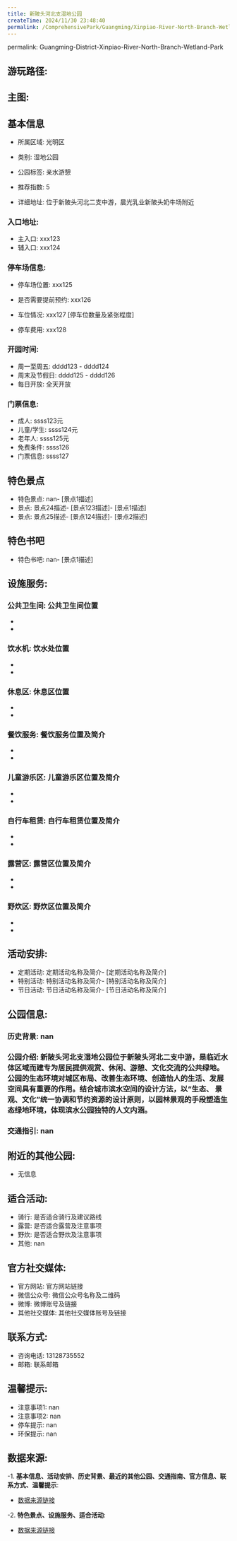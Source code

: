 ```yaml
---
title: 新陂头河北支湿地公园
createTime: 2024/11/30 23:48:40
permalink: /ComprehensivePark/Guangming/Xinpiao-River-North-Branch-Wetland-Park/
---
```

permalink: Guangming-District-Xinpiao-River-North-Branch-Wetland-Park
## 游玩路径:

## 主图:
<ImageCard
image="https://cgj.sz.gov.cn/img/4/4005/4005894/10775076.jpg"
title= "新陂头河北支湿地公园"
description= "新陂头河北支湿地公园位于新陂头河北二支中游，是临近水体区域而建专为居民提供观赏、休闲、游憩、文化交流的公共绿地。公园的生态环境对城区布局、改善生态环境、创造怡人"
date="2024/11/30"
href="/"
author="深圳公园"
/>

## 基本信息

- 所属区域: 光明区

- 类别: 湿地公园

- 公园标签: 亲水游憩

- 推荐指数: 5

- 详细地址: 位于新陂头河北二支中游，晨光乳业新陂头奶牛场附近

### 入口地址:
- 主入口: xxx123
- 辅入口: xxx124
### 停车场信息:
- 停车场位置: xxx125

- 是否需要提前预约: xxx126

- 车位情况: xxx127 [停车位数量及紧张程度]

- 停车费用: xxx128

### 开园时间:
- 周一至周五: dddd123 - dddd124
- 周末及节假日: dddd125 - dddd126
- 每日开放: 全天开放

### 门票信息:
- 成人: ssss123元
- 儿童/学生: ssss124元
- 老年人: ssss125元
- 免费条件: ssss126
- 门票信息: ssss127
## 特色景点
- 特色景点: nan- [景点1描述]
- 景点: 景点24描述- [景点123描述]- [景点1描述]
- 景点: 景点25描述- [景点124描述]- [景点2描述]
## 特色书吧
- 特色书吧: nan- [景点1描述]
## 设施服务:
### 公共卫生间: 公共卫生间位置
- 
- 
### 饮水机: 饮水处位置
- 
- 
### 休息区: 休息区位置
- 
- 
### 餐饮服务: 餐饮服务位置及简介
- 
- 
### 儿童游乐区: 儿童游乐区位置及简介
- 
- 
### 自行车租赁: 自行车租赁位置及简介
- 
- 
### 露营区: 露营区位置及简介
- 
- 
### 野炊区: 野炊区位置及简介

- 
- 
## 活动安排:
- 定期活动: 定期活动名称及简介- [定期活动名称及简介]
- 特别活动: 特别活动名称及简介- [特别活动名称及简介]
- 节日活动: 节日活动名称及简介- [节日活动名称及简介]
## 公园信息:
### 历史背景: nan
### 公园介绍: 新陂头河北支湿地公园位于新陂头河北二支中游，是临近水体区域而建专为居民提供观赏、休闲、游憩、文化交流的公共绿地。公园的生态环境对城区布局、改善生态环境、创造怡人的生活、发展空间具有重要的作用。结合城市滨水空间的设计方法，以“生态、 景观、文化”统一协调和节约资源的设计原则，以园林景观的手段塑造生态绿地环境，体现滨水公园独特的人文内涵。
### 交通指引: nan

## 附近的其他公园:
- 无信息

## 适合活动:
- 骑行: 是否适合骑行及建议路线
- 露营: 是否适合露营及注意事项
- 野炊: 是否适合野炊及注意事项
- 其他: nan

## 官方社交媒体:
- 官方网站: 官方网站链接
- 微信公众号: 微信公众号名称及二维码
- 微博: 微博账号及链接
- 其他社交媒体: 其他社交媒体账号及链接

## 联系方式:
- 咨询电话: 13128735552
- 邮箱: 联系邮箱

## 温馨提示:
- 注意事项1: nan
- 注意事项2: nan
- 停车提示: nan
- 环保提示: nan

## 数据来源:
-1. **基本信息、活动安排、历史背景、最近的其他公园、交通指南、官方信息、联系方式、温馨提示**:
- [数据来源链接](https://cgj.sz.gov.cn/xsmh/gysz/csgy/content/post_10775076.html)

-2. **特色景点、设施服务、适合活动**:
- [数据来源链接](https://cgj.sz.gov.cn/xsmh/gysz/csgy/content/post_10775076.html)


